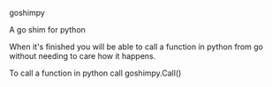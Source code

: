 goshimpy

A go shim for python

When it's finished you will be able to call a function in python from go without needing to care how it happens.

To call a function in python call goshimpy.Call()

